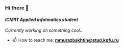 ### Hi there 👋
#### _ICMIIT Applied infotmatics student_
_Currently working on something cool.._
- 📫 How to reach me: **mmurazbakhtin@stud.kpfu.ru**

<!--
**Moon-eer/Moon-eer** is a ✨ _special_ ✨ repository because its `README.md` (this file) appears on your GitHub profile.

Here are some ideas to get you started:

- 🔭 I’m currently working on ...
- 🌱 I’m currently learning ...
- 👯 I’m looking to collaborate on ...
- 🤔 I’m looking for help with ...
- 💬 Ask me about ...
- 😄 Pronouns: ...
- ⚡ Fun fact: ...
-->
